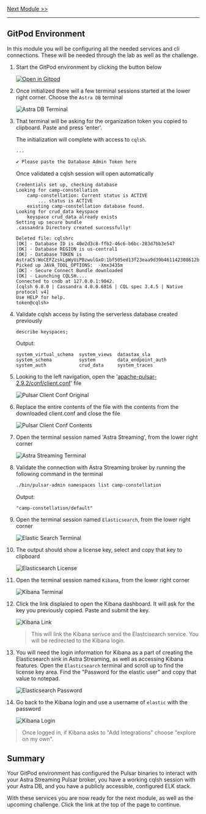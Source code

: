 [Next Module >>](/Lab1/03-enable-cdc-and-consumer.md)

---

## GitPod Environment

In this module you will be configuring all the needed services and cli connections. These will be needed through the lab as well as the challenge.

1. Start the GitPod environment by clicking the button below

    [![Open in Gitpod](https://gitpod.io/button/open-in-gitpod.svg)](https://gitpod.io#https://github.com/ddieruf/advanced-cdc-for-astra)

1. Once initialized there will a few terminal sessions started at the lower right corner. Choose the `Astra DB` terminal

    ![Astra DB Terminal](/images/terminal-astra-db.png)

1. That terminal will be asking for the organization token you copied to clipboard. Paste and press 'enter'.

    The initialization will complete with access to `cqlsh`.

    ```bash
    ...

    ✔ Please paste the Database Admin Token here
    ```

    Once validated a cqlsh session will open automatically

    ```log
    Credentials set up, checking database
    Looking for camp-constellation
        camp-constellation: Current status is ACTIVE
            ... status is ACTIVE
        existing camp-constellation database found.
    Looking for crud_data keyspace
        keyspace crud_data already exists
    Setting up secure bundle
    .cassandra Directory created successfully!

    Deleted file: cqlshrc
    [OK] - Database ID is 40e2d3c8-ffb2-46c6-b6bc-283d7bb3e547
    [OK] - Database REGION is us-central1
    [OK] - Database TOKEN is AstraCS:WoCEFZzskLpWyUiPBzwulGxO:1bf505ed13f23eaa9d39b461142308612be9a01f80765f90b0dcca793f47058d
    Picked up JAVA_TOOL_OPTIONS:  -Xmx3435m
    [OK] - Secure Connect Bundle downloaded
    [OK] - Launching CQLSH....
    Connected to cndb at 127.0.0.1:9042.
    [cqlsh 6.8.0 | Cassandra 4.0.0.6816 | CQL spec 3.4.5 | Native protocol v4]
    Use HELP for help.
    token@cqlsh>
    ```

1. Validate cqlsh access by listing the serverless database created previously

    ```sql
    describe keyspaces;
    ```

    Output:

    ```
    system_virtual_schema  system_views  datastax_sla      
    system_schema          system        data_endpoint_auth
    system_auth            crud_data     system_traces  
    ```

1. Looking to the left navigation, open the '[apache-pulsar-2.9.2/conf/client.conf](/workspace/advanced-cdc-for-astra/apache-pulsar-2.9.2/conf/client.conf)' file

    ![Pulsar Client Conf Original](/images/client-conf-original.png)

1. Replace the entire contents of the file with the contents from the downloaded client.conf and close the file

    ![Pulsar Client Conf Contents](/images/client-conf-contents.png)

1. Open the terminal session named 'Astra Streaming', from the lower right corner

    ![Astra Streaming Terminal](/images/terminal-astra-streaming.png)

1. Validate the connection with Astra Streaming broker by running the following command in the terminal

    ```bash
    ./bin/pulsar-admin namespaces list camp-constellation
    ```

    Output:

    ```logs
    "camp-constellation/default"
    ```

1. Open the terminal session named `Elasticsearch`, from the lower right corner

    ![Elastic Search Terminal](/images/terminal-elasticsearch.png)

1. The output should show a license key, select and copy that key to clipboard

    ![Elasticsearch License](/images/elasticsearch-license.png)

1. Open the terminal session named `Kibana`, from the lower right corner

    ![Kibana Terminal](/images/terminal-kibana.png)

1. Click the link displaied to open the Kibana dashboard. It will ask for the key you previously copied. Paste and submit the key.

    ![Kibana Link](/images/kibana-link.png)

    > This will link the Kibana serivce and the Elastcisearch service. You will be redirected to the Kibana login.

1. You will need the login information for Kibana as a part of creating the Elasticsearch sink in Astra Streaming, as well as accessing Kibana features. Open the `Elasticsearch` terminal and scroll up to find the license key area. Find the "Password for the elastic user" and copy that value to notepad.

    ![Elasticsearch Password](/images/elasticsearch-password.png)

1. Go back to the Kibana login and use a username of `elastic` with the password

    ![Kibana Login](/images/kibana-login.png)

> Once logged in, if Kibana asks to "Add Integrations" choose "explore on my own".

## Summary

Your GitPod environment has configured the Pulsar binaries to interact with your Astra Streaming Pulsar broker, you have a working cqlsh session with your Astra DB, and you have a publicly accessible, configured ELK stack.

With these services you are now ready for the next module, as well as the upcoming challenge. Click the link at the top of the page to continue.
